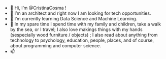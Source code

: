 - 👋 Hi, I’m @CristinaCosma !
- 👀 I’m an architect and right now I am looking for tech opportunities.
- 🌱 I’m currently learning Data Science and Machine Learning.
- 💞️ In my spare time I spend time with my family and children, take a walk by the sea, or I travel; I also love makings things with my hands (sespecially wood furniture / objects) ; I also read about anything from technology to psychology, education, people, places, and of course, about programming and computer science.
- 📫 

<!---
CristinaCosma/CristinaCosma is a ✨ special ✨ repository because its `README.md` (this file) appears on your GitHub profile.
You can click the Preview link to take a look at your changes.
--->
